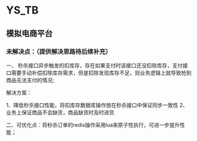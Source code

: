 # YS_TB

## 模拟电商平台

### 未解决点：（提供解决思路待后续补充）

一、	秒杀接口异步触发的扣库存，存在如果支付时该接口还没扣除库存，支付接口需要手动补偿扣除库存需求，但是扣除发现库存不足，则业务逻辑上就导致抢到商品无法支付的情况;

解决方案：

1、降低秒杀接口性能，将扣库存数据库操作放在秒杀接口中保证同步一致性
2、业务上保证商品不会缺货，商品缺货时及时进货

二、可优化点：将秒杀订单的redis操作采用lua来原子性执行，可进一步提升性能；



